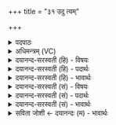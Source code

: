 +++
title = "३१ उदु त्यम्"

+++
<details><summary>पदपाठः</summary>

उँ॒ऽइत्युँ॑त्। उ। त्यम्। जा॒तवे॑दस॒मिति॑ जा॒तऽवे॑दसम्। दे॒वम्। व॒ह॒न्ति॒। के॒तवः॑। दृ॒शे। विश्वा॑य। सूर्य्य॑म्। ३१।
</details>

<details><summary>अधिमन्त्रम् (VC)</summary>

- सूर्यो देवता
- प्रस्कण्व ऋषिः
- निचृद्गायत्री
- षड्जः
</details>

<details><summary>दयानन्द-सरस्वती (हि) - विषयः</summary>

अब सूर्यमण्डल कैसा है, इस विषय को अगले मन्त्र में कहा है ॥
</details>

<details><summary>दयानन्द-सरस्वती (हि) - पदार्थः</summary>

पदार्थान्वयभाषाः -  हे मनुष्यो ! जिस (जातवेदसम्) उत्पन्न हुए पदार्थों में विद्यमान (देवम्) चिलचिलाते हुए (सूर्य्यम्) सूर्य्यमण्डल को (विश्वाय) संसार को (दृशे) देखने के लिये (केतवः) किरणें (उत्, वहन्ति) ऊपर को आश्चर्यरूप प्राप्त करती हैं (त्यम्) उस (उ) ही को तुम लोग जानो ॥३१ ॥
</details>

<details><summary>दयानन्द-सरस्वती (हि) - भावार्थः</summary>

भावार्थभाषाः -  इस मन्त्र में वाचकलुप्तोपमालङ्कार है। जैसे सूर्य्य किरणों से संसार को दिखाता और आप सुशोभित होता, वैसे विद्वान् लोग सब विद्या और शिक्षाओं को दिखाकर सुन्दर शोभायमान हों ॥३१ ॥
</details>

<details><summary>दयानन्द-सरस्वती (सं) - विषयः</summary>

अथ सूर्य्यमण्डलं कीदृशमित्याह ॥
</details>

<details><summary>दयानन्द-सरस्वती (सं) - पदार्थः</summary>

पदार्थान्वयभाषाः -  हे मनुष्याः ! यं जातवेदसं देवं सूर्य्यं विश्वाय दृशे केतव उद्वहन्ति त्यमु यूयं विजानीत ॥३१ ॥
</details>

<details><summary>दयानन्द-सरस्वती (सं) - भावार्थः</summary>

भावार्थभाषाः -  अत्र वाचकलुप्तोपमालङ्कारः। यथा किरणैः सूर्य्यः संसारं दर्शयति, स्वयं सुशोभते तथा विद्वांसोऽखिला विद्याः शिक्षा दर्शयित्वा सुशोभेरन् ॥३१ ॥
</details>

<details><summary>सविता जोशी ← दयानन्दः (म) - भावार्थः</summary>

भावार्थभाषाः -  या मंत्रात वाचकलुप्तोपमालंकार आहे. जसा सूर्य आपल्या किरणांद्वारे जगाला प्रकाश देतो तसे विद्वान लोक सर्व विद्या व शिक्षणाचा प्रसार करून शोभिवंत होतात.
</details>